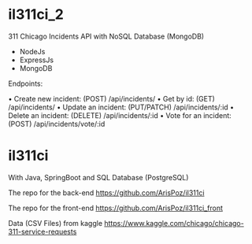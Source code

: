 # il311ci_2
311 Chicago Incidents API with NoSQL Database (MongoDB)

* NodeJs
* ExpressJs
* MongoDB

Endpoints:

•  Create new incident:   (POST) /api/incidents/
•  Get by id:             (GET) /api/incidents/
•  Update an incident:    (PUT/PATCH) /api/incidents/:id
•  Delete an incident:    (DELETE) /api/incidents/:id
•  Vote for an incident:  (POST) /api/incidents/vote/:id


# il311ci
With Java, SpringBoot and SQL Database (PostgreSQL)

The repo for the back-end  https://github.com/ArisPoz/il311ci

The repo for the front-end https://github.com/ArisPoz/il311ci_front

Data (CSV Files) from kaggle https://www.kaggle.com/chicago/chicago-311-service-requests
